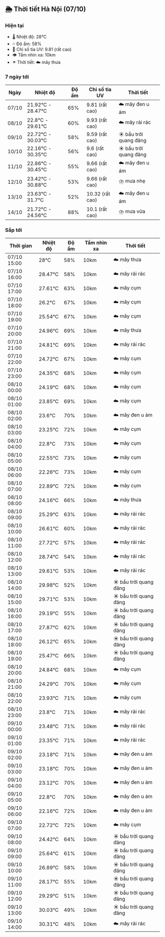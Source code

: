 ## 🌦️ Thời tiết Hà Nội (07/10)

### Hiện tại

- 🌡️ Nhiệt độ: 28℃
- 💦 Độ ẩm: 58%
- 🌟 Chỉ số tia UV: 9.81 (rất cao)
- 👁️ Tầm nhìn xa: 10km
- ☂️ Thời tiết: ☁️ mây thưa

### 7 ngày tới

| Ngày | Nhiệt độ | Độ ẩm | Chỉ số tia UV | Thời tiết |
| --- | --- | --- | --- | --- |
| 07/10 | 21.92℃ - 28.47℃ | 65% | 9.81 (rất cao) | ☁️ mây đen u ám |
| 08/10 | 22.8℃ - 29.61℃ | 60% | 9.93 (rất cao) | ☁️ mây rải rác |
| 09/10 | 22.72℃ - 30.03℃ | 58% | 9.59 (rất cao) | ☀️ bầu trời quang đãng |
| 10/10 | 22.16℃ - 30.35℃ | 56% | 9.6 (rất cao) | ☀️ bầu trời quang đãng |
| 11/10 | 22.86℃ - 30.45℃ | 55% | 9.66 (rất cao) | ☁️ mây đen u ám |
| 12/10 | 23.42℃ - 30.88℃ | 53% | 9.66 (rất cao) | ⛈️ mưa nhẹ |
| 13/10 | 23.63℃ - 31.7℃ | 52% | 10.32 (rất cao) | ☁️ mây đen u ám |
| 14/10 | 21.72℃ - 24.56℃ | 88% | 10.1 (rất cao) | ⛈️ mưa vừa |

### Sắp tới

| Thời gian | Nhiệt độ | Độ ẩm | Tầm nhìn xa | Thời tiết |
| --- | --- | --- | --- | --- |
| 07/10 15:00 | 28℃ | 58% | 10km | ☁️ mây thưa |
| 07/10 16:00 | 28.47℃ | 58% | 10km | ☁️ mây rải rác |
| 07/10 17:00 | 27.61℃ | 63% | 10km | ☁️ mây cụm |
| 07/10 18:00 | 26.2℃ | 67% | 10km | ☁️ mây cụm |
| 07/10 19:00 | 25.54℃ | 67% | 10km | ☁️ mây cụm |
| 07/10 20:00 | 24.96℃ | 69% | 10km | ☁️ mây thưa |
| 07/10 21:00 | 24.81℃ | 69% | 10km | ☁️ mây rải rác |
| 07/10 22:00 | 24.72℃ | 67% | 10km | ☁️ mây cụm |
| 07/10 23:00 | 24.35℃ | 68% | 10km | ☁️ mây cụm |
| 08/10 00:00 | 24.19℃ | 68% | 10km | ☁️ mây cụm |
| 08/10 01:00 | 23.85℃ | 69% | 10km | ☁️ mây cụm |
| 08/10 02:00 | 23.6℃ | 70% | 10km | ☁️ mây đen u ám |
| 08/10 03:00 | 23.25℃ | 72% | 10km | ☁️ mây cụm |
| 08/10 04:00 | 22.8℃ | 73% | 10km | ☁️ mây cụm |
| 08/10 05:00 | 22.55℃ | 73% | 10km | ☁️ mây cụm |
| 08/10 06:00 | 22.26℃ | 73% | 10km | ☁️ mây cụm |
| 08/10 07:00 | 22.89℃ | 72% | 10km | ☁️ mây cụm |
| 08/10 08:00 | 24.16℃ | 66% | 10km | ☁️ mây thưa |
| 08/10 09:00 | 25.29℃ | 63% | 10km | ☁️ mây rải rác |
| 08/10 10:00 | 26.61℃ | 60% | 10km | ☁️ mây rải rác |
| 08/10 11:00 | 27.72℃ | 57% | 10km | ☁️ mây rải rác |
| 08/10 12:00 | 28.74℃ | 54% | 10km | ☁️ mây rải rác |
| 08/10 13:00 | 29.61℃ | 53% | 10km | ☁️ mây rải rác |
| 08/10 14:00 | 29.98℃ | 52% | 10km | ☀️ bầu trời quang đãng |
| 08/10 15:00 | 29.71℃ | 53% | 10km | ☀️ bầu trời quang đãng |
| 08/10 16:00 | 29.19℃ | 55% | 10km | ☀️ bầu trời quang đãng |
| 08/10 17:00 | 27.87℃ | 62% | 10km | ☀️ bầu trời quang đãng |
| 08/10 18:00 | 26.12℃ | 65% | 10km | ☀️ bầu trời quang đãng |
| 08/10 19:00 | 25.47℃ | 66% | 10km | ☀️ bầu trời quang đãng |
| 08/10 20:00 | 24.84℃ | 68% | 10km | ☁️ mây cụm |
| 08/10 21:00 | 24.29℃ | 70% | 10km | ☁️ mây cụm |
| 08/10 22:00 | 23.93℃ | 71% | 10km | ☁️ mây cụm |
| 08/10 23:00 | 23.8℃ | 71% | 10km | ☁️ mây rải rác |
| 09/10 00:00 | 23.48℃ | 71% | 10km | ☁️ mây rải rác |
| 09/10 01:00 | 23.35℃ | 71% | 10km | ☁️ mây rải rác |
| 09/10 02:00 | 23.18℃ | 71% | 10km | ☁️ mây đen u ám |
| 09/10 03:00 | 23.18℃ | 70% | 10km | ☁️ mây đen u ám |
| 09/10 04:00 | 23.12℃ | 70% | 10km | ☁️ mây đen u ám |
| 09/10 05:00 | 22.8℃ | 70% | 10km | ☁️ mây đen u ám |
| 09/10 06:00 | 22.16℃ | 72% | 10km | ☁️ mây đen u ám |
| 09/10 07:00 | 22.72℃ | 72% | 10km | ☁️ mây cụm |
| 09/10 08:00 | 24.42℃ | 64% | 10km | ☀️ bầu trời quang đãng |
| 09/10 09:00 | 25.64℃ | 61% | 10km | ☀️ bầu trời quang đãng |
| 09/10 10:00 | 26.89℃ | 58% | 10km | ☀️ bầu trời quang đãng |
| 09/10 11:00 | 28.17℃ | 55% | 10km | ☀️ bầu trời quang đãng |
| 09/10 12:00 | 29.29℃ | 51% | 10km | ☀️ bầu trời quang đãng |
| 09/10 13:00 | 30.03℃ | 49% | 10km | ☀️ bầu trời quang đãng |
| 09/10 14:00 | 30.31℃ | 48% | 10km | ☁️ mây rải rác |
